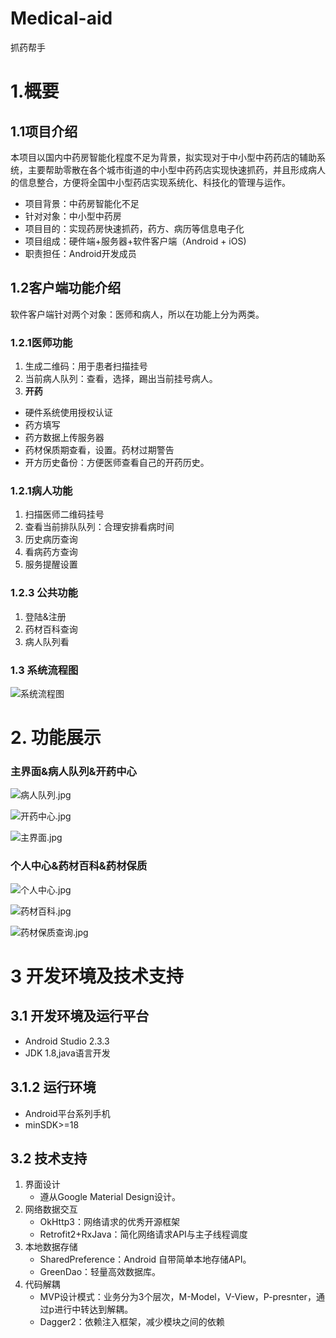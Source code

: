 # Medical-aid
抓药帮手
# 1.概要
## 1.1项目介绍
本项目以国内中药房智能化程度不足为背景，拟实现对于中小型中药药店的辅助系统，主要帮助零散在各个城市街道的中小型中药药店实现快速抓药，并且形成病人的信息整合，方便将全国中小型药店实现系统化、科技化的管理与运作。
- 项目背景：中药房智能化不足
- 针对对象：中小型中药房
- 项目目的：实现药房快速抓药，药方、病历等信息电子化
- 项目组成：硬件端+服务器+软件客户端（Android + iOS)
- 职责担任：Android开发成员
## 1.2客户端功能介绍
软件客户端针对两个对象：医师和病人，所以在功能上分为两类。
### 1.2.1医师功能
1. 生成二维码：用于患者扫描挂号
2. 当前病人队列：查看，选择，踢出当前挂号病人。
3. **开药**
- 硬件系统使用授权认证
- 药方填写
- 药方数据上传服务器
- 药材保质期查看，设置。药材过期警告
- 开方历史备份：方便医师查看自己的开药历史。
### 1.2.1病人功能
1. 扫描医师二维码挂号
2. 查看当前排队队列：合理安排看病时间
3. 历史病历查询
4. 看病药方查询
5. 服务提醒设置
### 1.2.3 公共功能
1. 登陆&注册
2. 药材百科查询
3. 病人队列看
### 1.3 系统流程图
![系统流程图](https://upload-images.jianshu.io/upload_images/2536154-0d06e9a14c1b3fd5.png?imageMogr2/auto-orient/strip%7CimageView2/2/w/1240)
# 2. 功能展示
### 主界面&病人队列&开药中心
![病人队列.jpg](https://upload-images.jianshu.io/upload_images/2536154-9c5803bfe7da157d.jpg?imageMogr2/auto-orient/strip%7CimageView2/2/w/1240)

![开药中心.jpg](https://upload-images.jianshu.io/upload_images/2536154-9d4e9beb5a9d1013.jpg?imageMogr2/auto-orient/strip%7CimageView2/2/w/1240)

![主界面.jpg](https://upload-images.jianshu.io/upload_images/2536154-a195d9cc6d839d75.jpg?imageMogr2/auto-orient/strip%7CimageView2/2/w/1240)
### 个人中心&药材百科&药材保质
![个人中心.jpg](https://upload-images.jianshu.io/upload_images/2536154-41ae99bce15810ed.jpg?imageMogr2/auto-orient/strip%7CimageView2/2/w/1240)

![药材百科.jpg](https://upload-images.jianshu.io/upload_images/2536154-3d29e37075ab5464.jpg?imageMogr2/auto-orient/strip%7CimageView2/2/w/1240)

![药材保质查询.jpg](https://upload-images.jianshu.io/upload_images/2536154-b458775950cf09c7.jpg?imageMogr2/auto-orient/strip%7CimageView2/2/w/1240)
# 3 开发环境及技术支持
## 3.1 开发环境及运行平台
- Android Studio 2.3.3
- JDK 1.8,java语言开发
## 3.1.2 运行环境
- Android平台系列手机
- minSDK>=18
## 3.2 技术支持
1. 界面设计
    * 遵从Google Material Design设计。
2. 网络数据交互
    * OkHttp3：网络请求的优秀开源框架
    * Retrofit2+RxJava：简化网络请求API与主子线程调度
3. 本地数据存储
    * SharedPreference：Android 自带简单本地存储API。
    * GreenDao：轻量高效数据库。
4. 代码解耦
    * MVP设计模式：业务分为3个层次，M-Model，V-View，P-presnter，通过p进行中转达到解耦。
    * Dagger2：依赖注入框架，减少模块之间的依赖



